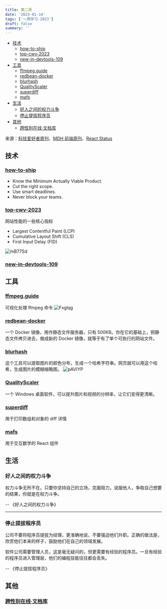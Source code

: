 ```yaml
---
title: 第二周
date: '2023-01-14'
tags: ['一周学习-2023']
draft: false
summary: ''
---
```


- [技术](#技术)
  - [how-to-ship](#how-to-ship)
  - [top-cwv-2023](#top-cwv-2023)
  - [new-in-devtools-109](#new-in-devtools-109)
- [工具](#工具)
  - [ffmpeg.guide](#ffmpegguide)
  - [redbean-docker](#redbean-docker)
  - [blurhash](#blurhash)
  - [QualityScaler](#qualityscaler)
  - [superdiff](#superdiff)
  - [mafs](#mafs)
- [生活](#生活)
  - [好人之间的权力斗争](#好人之间的权力斗争)
  - [停止提拔程序员](#停止提拔程序员)
- [其他](#其他)
  - [跨性别在线·文档库](#跨性别在线文档库)

来源：[科技爱好者周刊](https://www.ruanyifeng.com/blog/2023/01/weekly-issue-239.html)、[MDH 前端周刊](https://mdhweekly.com/)、[React Status](https://react.statuscode.com/issues)

## 技术

### [how-to-ship](https://www.industrialempathy.com/posts/how-to-ship/)

- Know the Minimum Actually Viable Product.
- Cut the right scope.
- Use smart deadlines.
- Never block your teams.

### [top-cwv-2023](https://web.dev/top-cwv-2023/)

网站性能的一些核心指标

- Largest Contentful Paint (LCP)
- Cumulative Layout Shift (CLS)
- First Input Delay (FID)

![mB77Sd](https://cdn.jsdelivr.net/gh/klaaay/pbed@main/uPic/mB77Sd.jpg)

### [new-in-devtools-109](https://developer.chrome.com/en/blog/new-in-devtools-109/)

## 工具

### [ffmpeg.guide](https://ffmpeg.guide/)

可视化处理 ffmpeg 命令
![Fxglqg](https://cdn.jsdelivr.net/gh/klaaay/pbed@main/uPic/Fxglqg.jpg)

### [redbean-docker](https://github.com/kissgyorgy/redbean-docker)

一个 Docker 镜像，用作静态文件服务器，只有 500KB。你在它的基础上，把静态文件拷贝进去，做成新的 Docker 镜像，就等于有了单个可执行的网站文件。

### [blurhash](https://github.com/woltapp/blurhash/tree/master/TypeScript)

这个工具可以提取图片的颜色分布，生成一个哈希字符串。网页就可以用这个哈希，生成图片的模糊缩略图。
![pAVIYP](https://cdn.jsdelivr.net/gh/klaaay/pbed@main/uPic/pAVIYP.jpg)

### [QualityScaler](https://github.com/Djdefrag/QualityScaler)

一个 Windows 桌面软件，可以提升图片和视频的分辨率，让它们变得更清晰。

### [superdiff](https://github.com/DoneDeal0/superdiff)

用于打印数组和对象的 diff 详情

### [mafs](https://mafs.dev/)

用于交互数学的 React 组件

## 生活

### 好人之间的权力斗争

权力斗争无所不在。只要你坚持自己的立场，克服阻力，说服他人，争取自己想要的结果，你就是在权力斗争。

-- 《好人之间的权力斗争》

---

### 停止提拔程序员

公司不要将程序员提拔为经理，更准确地说，不要强迫他们升职。正确的做法是，欣赏他们本来的样子，鼓励他们在自己的领域发展。

软件公司需要管理人员，这是毫无疑问的，但更需要有经验的程序员。一旦有经验的程序员进入管理层，他们的编程技能往往都会丢失。

-- 《停止提拔程序员》

## 其他

### [跨性别在线·文档库](https://docs.transonline.org.cn/)
